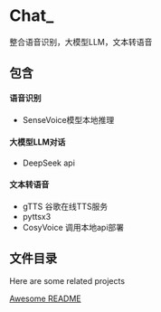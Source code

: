 # Chat_

整合语音识别，大模型LLM，文本转语音

## 包含

#### 语音识别
- SenseVoice模型本地推理

#### 大模型LLM对话
 - DeepSeek api

#### 文本转语音
 - gTTS 谷歌在线TTS服务
 - pyttsx3
 - CosyVoice 调用本地api部署



## 文件目录

Here are some related projects

[Awesome README](https://github.com/matiassingers/awesome-readme)